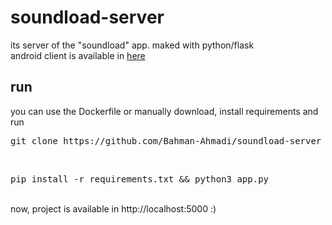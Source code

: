 # soundload-server
its server of the "soundload" app. maked with python/flask<br>
android client is available in <a href="https://github.com/Bahman-Ahmadi/soundload-client">here</a><br>

## run
you can use the Dockerfile or manually download, install requirements and run
<pre>
git clone https://github.com/Bahman-Ahmadi/soundload-server && cd soundload-server
</pre>
<br>
<pre>
pip install -r requirements.txt && python3 app.py
</pre>
<br>
now, project is available in http://localhost:5000 :)
